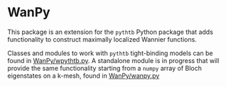 # WanPy

This package is an extension for the `pythtb` Python package that adds functionality to construct maximally localized Wannier functions. 

Classes and modules to work with `pythtb` tight-binding models can be found in [WanPy/wpythtb.py](/WanPy/wpythtb.py). A standalone module is in progress that will provide the same functionality starting from a `numpy` array of Bloch eigenstates on a k-mesh, found in [WanPy/wanpy.py](/WanPy/wanpy.py)
